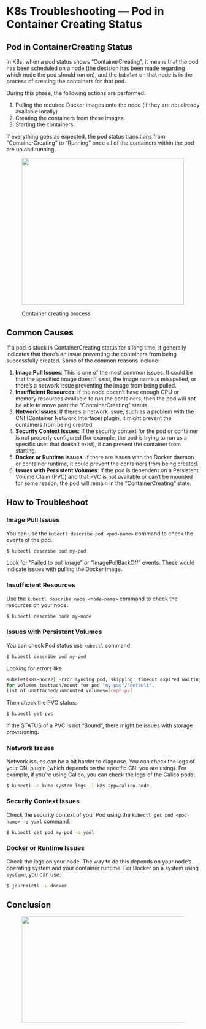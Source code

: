 # K8s Troubleshooting — Pod in Container Creating Status

## Pod in ContainerCreating Status <a href="#5a84" id="5a84"></a>

In K8s, when a pod status shows “ContainerCreating”, it means that the pod has been scheduled on a node (the decision has been made regarding which node the pod should run on), and the `kubelet` on that node is in the process of creating the containers for that pod.

During this phase, the following actions are performed:

1. Pulling the required Docker images onto the node (if they are not already available locally).
2. Creating the containers from these images.
3. Starting the containers.

If everything goes as expected, the pod status transitions from “ContainerCreating” to “Running” once all of the containers within the pod are up and running.

<figure><img src="https://miro.medium.com/v2/resize:fit:423/1*PeHtg3jEEbvt0Vp6CNq7Ug.png" alt="" height="383" width="423"><figcaption><p>Container creating process</p></figcaption></figure>

## Common Causes <a href="#8104" id="8104"></a>

If a pod is stuck in ContainerCreating status for a long time, it generally indicates that there’s an issue preventing the containers from being successfully created. Some of the common reasons include:

1. **Image Pull Issues**: This is one of the most common issues. It could be that the specified image doesn’t exist, the image name is misspelled, or there’s a network issue preventing the image from being pulled.
2. **Insufficient Resources**: If the node doesn’t have enough CPU or memory resources available to run the containers, then the pod will not be able to move past the “ContainerCreating” status.
3. **Network Issues**: If there’s a network issue, such as a problem with the CNI (Container Network Interface) plugin, it might prevent the containers from being created.
4. **Security Context Issues**: If the security context for the pod or container is not properly configured (for example, the pod is trying to run as a specific user that doesn’t exist), it can prevent the container from starting.
5. **Docker or Runtime Issues**: If there are issues with the Docker daemon or container runtime, it could prevent the containers from being created.
6. **Issues with Persistent Volumes**: If the pod is dependent on a Persistent Volume Claim (PVC) and that PVC is not available or can’t be mounted for some reason, the pod will remain in the “ContainerCreating” state.

## How to Troubleshoot <a href="#6029" id="6029"></a>

### Image Pull Issues <a href="#ded8" id="ded8"></a>

You can use the `kubectl describe pod <pod-name>` command to check the events of the pod.

```sh
$ kubectl describe pod my-pod
```

Look for “Failed to pull image” or “ImagePullBackOff” events. These would indicate issues with pulling the Docker image.

### Insufficient Resources <a href="#5622" id="5622"></a>

Use the `kubectl describe node <node-name>` command to check the resources on your node.

```sh
$ kubectl describe node my-node
```

### Issues with Persistent Volumes <a href="#3e3b" id="3e3b"></a>

You can check Pod status use `kubectl` command:

```sh
$ kubectl describe pod my-pod
```

Looking for errors like:

```sh
Kubelet(k8s-node2) Error syncing pod, skipping: timeout expired waiting 
for volumes toattach/mount for pod "my-pod"/"default". 
list of unattached/unmounted volumes=[ceph-pv]
```

Then check the PVC status:

```sh
$ kubectl get pvc
```

If the STATUS of a PVC is not “Bound”, there might be issues with storage provisioning.

### Network Issues <a href="#6cbb" id="6cbb"></a>

Network issues can be a bit harder to diagnose. You can check the logs of your CNI plugin (which depends on the specific CNI you are using). For example, if you’re using Calico, you can check the logs of the Calico pods:

```sh
$ kubectl -n kube-system logs -l k8s-app=calico-node
```

### Security Context Issues <a href="#6841" id="6841"></a>

Check the security context of your Pod using the `kubectl get pod <pod-name> -o yaml` command.

```sh
$ kubectl get pod my-pod -o yaml
```

### Docker or Runtime Issues <a href="#0eef" id="0eef"></a>

Check the logs on your node. The way to do this depends on your node’s operating system and your container runtime. For Docker on a system using `systemd`, you can use:

```sh
$ journalctl -u docker
```

## Conclusion <a href="#e963" id="e963"></a>

<figure><img src="https://miro.medium.com/v2/resize:fit:700/1*uROtl0Iz26v9vnbZhCZR6w.png" alt="" height="277" width="700"><figcaption></figcaption></figure>

[\
](https://medium.com/tag/kubernetes?source=post\_page-----e89e093d996e---------------kubernetes-----------------)
